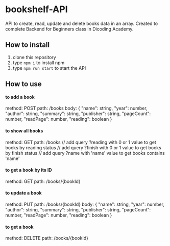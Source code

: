 # bookshelf-API
API to create, read, update and delete books data in an array. Created to complete Backend for Beginners class in Dicoding Academy.

## How to install
1. clone this repository
2. type `npm i` to install npm
3. type `npm run start` to  start the API

## How to use
#### to add a book
method: POST
path: /books
body: {
    "name": string,
    "year": number,
    "author": string,
    "summary": string,
    "publisher": string,
    "pageCount": number,
    "readPage": number,
    "reading": boolean
}

#### to show all books
method: GET
path: /books
// add query ?reading with 0 or 1 value to get books by reading status
// add query ?finish with 0 or 1 value to get books by finish status
// add query ?name with 'name' value to get books contains 'name'

#### to get a book by its ID
method: GET
path: /books/{bookId}

#### to update a book
method: PUT
path: /books/{bookId}
body: {
    "name": string,
    "year": number,
    "author": string,
    "summary": string,
    "publisher": string,
    "pageCount": number,
    "readPage": number,
    "reading": boolean
}

#### to get a book
method: DELETE
path: /books/{bookId}
